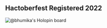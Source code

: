## Hactoberfest Registered 2022
![@bhumika's Holopin board](https://holopin.io/api/user/board?user=bhumika)
